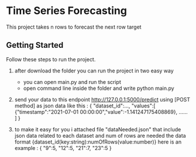# Time Series Forecasting

This project takes n rows to forecast the next row target

## Getting Started

Follow these steps to run the project.

1. after download the folder you can run the project in two easy way
    * you can open main.py and run the script
    * open command line inside the folder and write python main.py
2. send your data to this endpoint http://127.0.0.1:5000/predict using [POST method] as json data like this :
{
    "dataset_id":...,
    "values":[
        {"timestamp":"2021-07-01 00:00:00","value":-1.141247175408869},
	......
    ]
}

3. to make it easy for you i attached file "dataNeeded.json" that include json data related to each dataset and num of rows are needed
the data format {dataset_id(key:string):numOfRows(value:number)} here is an example :
{
    "9":5,
    "12":5,
    "21":7,
    "23":5
}

